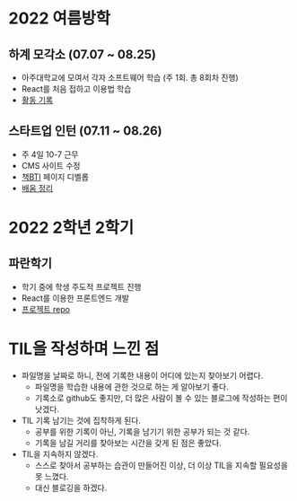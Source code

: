 # 2022 여름방학

## 하계 모각소 (07.07 ~ 08.25)
- 아주대학교에 모여서 각자 소프트웨어 학습 (주 1회. 총 8회차 진행)
- React를 처음 접하고 이용법 학습
- [활동 기록](https://sites.google.com/ajou.ac.kr/mks/%ED%99%88/2022%EB%85%84-%ED%95%98%EA%B3%84-%EB%AA%A8%EA%B0%81%EC%86%8C/%EC%9E%A5%EB%A0%A4%EC%96%BC%EB%A6%AC%EB%B2%84%EB%93%9Cearly-bird?authuser=0)

## 스타트업 인턴 (07.11 ~ 08.26)
- 주 4일 10-7 근무
- CMS 사이트 수정
- [책BTI](https://book.instapay.kr/event/mbti.php) 페이지 디벨롭
- [배움 정리](https://github.com/salmonco/TIL/blob/main/2022_08_26.md)

# 2022 2학년 2학기

## 파란학기
- 학기 중에 학생 주도적 프로젝트 진행
- React를 이용한 프론트엔드 개발
- [프로젝트 repo](https://github.com/salmonco/Ari)

# TIL을 작성하며 느낀 점
- 파일명을 날짜로 하니, 전에 기록한 내용이 어디에 있는지 찾아보기 어렵다.
  - 파일명을 학습한 내용에 관한 것으로 하는 게 알아보기 좋다.
  - 기록소로 github도 좋지만, 더 많은 사람이 볼 수 있는 블로그에 작성하는 편이 낫겠다.
- TIL 기록 남기는 것에 집착하게 된다.
  - 공부를 위한 기록이 아닌, 기록을 남기기 위한 공부가 되는 것 같다.
  - 기록을 남길 거리를 찾아보는 시간을 갖게 된 점은 좋았다.
- TIL을 지속하지 않겠다.
  - 스스로 찾아서 공부하는 습관이 만들어진 이상, 더 이상 TIL을 지속할 필요성을 못 느꼈다.
  - 대신 블로깅을 하겠다.
